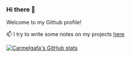 ### Hi there 👋

Welcome to my Github profile!

📫 I try to write some notes on my projects [here](http://carmelgafa.com)


[![Carmelgafa's GitHub stats](https://github-readme-stats.vercel.app/api?username=carmelgafa?count_private=true)](https://github.com/carmelgafa/github-readme-stats)


<!--
**carmelgafa/carmelgafa** is a ✨ _special_ ✨ repository because its `README.md` (this file) appears on your GitHub profile.

Here are some ideas to get you started:

- 🔭 I’m currently working on ...
- 🌱 I’m currently learning ...
- 👯 I’m looking to collaborate on ...
- 🤔 I’m looking for help with ...
- 💬 Ask me about ...
- 📫 How to reach me: ...
- 😄 Pronouns: ...
- ⚡ Fun fact: ...
-->
